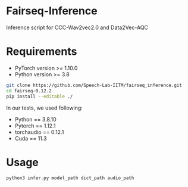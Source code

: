 # Fairseq-Inference
Inference script for CCC-Wav2vec2.0 and Data2Vec-AQC

# Requirements
* PyTorch version >= 1.10.0
* Python version >= 3.8

``` bash
git clone https://github.com/Speech-Lab-IITM/fairseq_inference.git
cd fairseq-0.12.2
pip install --editable ./
```
In our tests, we used following:
* Python == 3.8.10
* Pytorch == 1.12.1
* torchaudio == 0.12.1
* Cuda == 11.3

# Usage
``` bash
python3 infer.py model_path dict_path audio_path
```

